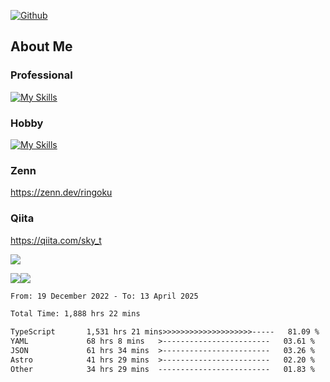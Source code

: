 [![Github](https://img.shields.io/github/followers/skyt-a?label=Follow&style=social)](https://github.com/skyt-a)

## About Me
### Professional
[![My Skills](https://skillicons.dev/icons?i=react,ts,js,nodejs,java,graphql,firebase,githubactions&theme=light)](https://skillicons.dev)
### Hobby
[![My Skills](https://skillicons.dev/icons?i=unity,rust,py&theme=light)](https://skillicons.dev)

### Zenn
https://zenn.dev/ringoku
### Qiita
https://qiita.com/sky_t


![](https://github-profile-summary-cards.vercel.app/api/cards/profile-details?username=skyt-a&theme=default)

![](https://github-profile-summary-cards.vercel.app/api/cards/repos-per-language?username=skyt-a&theme=default)![](https://github-profile-summary-cards.vercel.app/api/cards/stats?username=RinGoku&theme=default)

<!--START_SECTION:waka-->

```txt
From: 19 December 2022 - To: 13 April 2025

Total Time: 1,888 hrs 22 mins

TypeScript       1,531 hrs 21 mins>>>>>>>>>>>>>>>>>>>>-----   81.09 %
YAML             68 hrs 8 mins   >------------------------   03.61 %
JSON             61 hrs 34 mins  >------------------------   03.26 %
Astro            41 hrs 29 mins  >------------------------   02.20 %
Other            34 hrs 29 mins  -------------------------   01.83 %
```

<!--END_SECTION:waka-->
